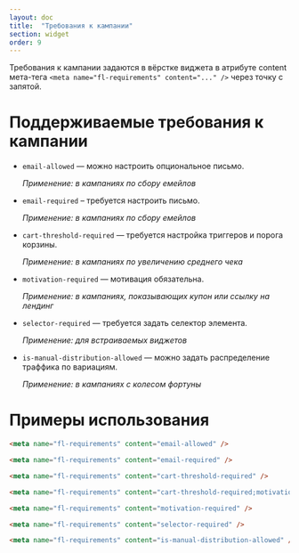 ```yaml
---
layout: doc
title:  "Требования к кампании"
section: widget
order: 9
---
```


Требования к кампании задаются в вёрстке виджета в атрибуте content мета-тега `<meta name="fl-requirements" content="..." />` через точку с запятой.

# Поддерживаемые требования к кампании

- `email-allowed` — можно настроить опциональное письмо.

  *Применение: в кампаниях по сбору емейлов*

- `email-required` – требуется настроить письмо.

  *Применение: в кампаниях по сбору емейлов*

- `cart-threshold-required` — требуется настройка триггеров и порога корзины.

  *Применение: в кампаниях по увеличению среднего чека*

- `motivation-required` — мотивация обязательна.

  *Применение: в кампаниях, показывающих купон или ссылку на лендинг*

- `selector-required` — требуется задать селектор элемента.

  *Применение: для встраиваемых виджетов*
  
- `is-manual-distribution-allowed` — можно задать распределение траффика по вариациям.

  *Применение: в кампаниях с колесом фортуны*


# Примеры использования

```html
<meta name="fl-requirements" content="email-allowed" />
```

```html
<meta name="fl-requirements" content="email-required" />
```

```html
<meta name="fl-requirements" content="cart-threshold-required" />
```

```html
<meta name="fl-requirements" content="cart-threshold-required;motivation-required" />
```

```html
<meta name="fl-requirements" content="motivation-required" />
```

```html
<meta name="fl-requirements" content="selector-required" />
```

```html
<meta name="fl-requirements" content="is-manual-distribution-allowed" />
```
